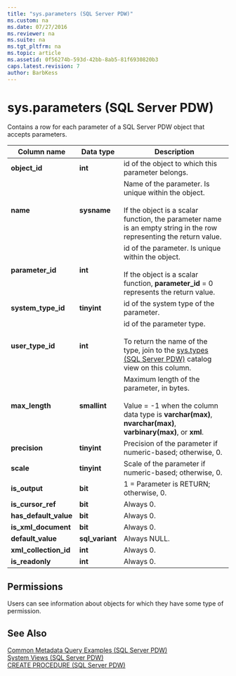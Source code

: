 ```yaml
---
title: "sys.parameters (SQL Server PDW)"
ms.custom: na
ms.date: 07/27/2016
ms.reviewer: na
ms.suite: na
ms.tgt_pltfrm: na
ms.topic: article
ms.assetid: 0f56274b-593d-42bb-8ab5-81f6930820b3
caps.latest.revision: 7
author: BarbKess
---
```

# sys.parameters (SQL Server PDW)
Contains a row for each parameter of a SQL Server PDW object that accepts parameters.  
  
|Column name|Data type|Description|  
|---------------|-------------|---------------|  
|**object_id**|**int**|id of the object to which this parameter belongs.|  
|**name**|**sysname**|Name of the parameter. Is unique within the object.<br /><br />If the object is a scalar function, the parameter name is an empty string in the row representing the return value.|  
|**parameter_id**|**int**|id of the parameter. Is unique within the object.<br /><br />If the object is a scalar function, **parameter_id** = 0 represents the return value.|  
|**system_type_id**|**tinyint**|id of the system type of the parameter.|  
|**user_type_id**|**int**|id of the parameter type.<br /><br />To return the name of the type, join to the [sys.types &#40;SQL Server PDW&#41;](../sqlpdw/sys-types-sql-server-pdw.md) catalog view on this column.|  
|**max_length**|**smallint**|Maximum length of the parameter, in bytes.<br /><br />Value = -1 when the column data type is **varchar(max)**, **nvarchar(max)**, **varbinary(max)**, or **xml**.|  
|**precision**|**tinyint**|Precision of the parameter if numeric-based; otherwise, 0.|  
|**scale**|**tinyint**|Scale of the parameter if numeric-based; otherwise, 0.|  
|**is_output**|**bit**|1 = Parameter is RETURN; otherwise, 0.|  
|**is_cursor_ref**|**bit**|Always 0.|  
|**has_default_value**|**bit**|Always 0.|  
|**is_xml_document**|**bit**|Always 0.|  
|**default_value**|**sql_variant**|Always NULL.|  
|**xml_collection_id**|**int**|Always 0.|  
|**is_readonly**|**int**|Always 0.|  
  
## Permissions  
Users can see information about objects for which they have some type of permission.  
  
## See Also  
[Common Metadata Query Examples &#40;SQL Server PDW&#41;](../sqlpdw/common-metadata-query-examples-sql-server-pdw.md)  
[System Views &#40;SQL Server PDW&#41;](../sqlpdw/system-views-sql-server-pdw.md)  
[CREATE PROCEDURE &#40;SQL Server PDW&#41;](../sqlpdw/create-procedure-sql-server-pdw.md)  
  
